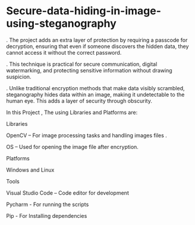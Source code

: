 # Secure-data-hiding-in-image-using-steganography


. The project adds an extra layer of protection by requiring a passcode for decryption, ensuring that even if someone discovers the hidden data, they cannot access it without the correct password.

. This technique is practical for secure communication, digital watermarking, and protecting sensitive information without drawing suspicion.

. Unlike traditional encryption methods that make data visibly scrambled, steganography hides data within an image, making it undetectable to the human eye. This adds a layer of security through obscurity.

In this Project , The  using Libraries and Platforms are:


Libraries 

OpenCV – For image processing tasks  and handling images files .

OS – Used for opening the image file after encryption.


Platforms

Windows and Linux


Tools 

Visual Studio Code – Code editor for development

Pycharm - For running the scripts

Pip - For Installing dependencies



